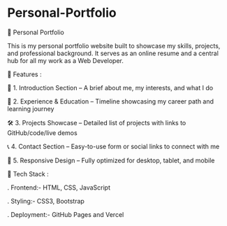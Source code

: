 # Personal-Portfolio

💼 Personal Portfolio

This is my personal portfolio website built to showcase my skills, projects, and professional background. It serves as an online resume and a central hub for all my work as a Web Developer.

🚀 Features :

🎯 1. Introduction Section – A brief about me, my interests, and what I do

💼 2. Experience & Education – Timeline showcasing my career path and learning journey

🛠️ 3. Projects Showcase – Detailed list of projects with links to GitHub/code/live demos

📞 4. Contact Section – Easy-to-use form or social links to connect with me

📱 5. Responsive Design – Fully optimized for desktop, tablet, and mobile

🧰 Tech Stack :

. Frontend:- HTML, CSS, JavaScript

. Styling:- CSS3, Bootstrap

. Deployment:- GitHub Pages and Vercel
